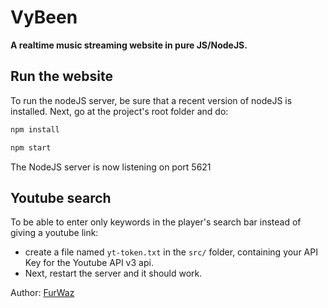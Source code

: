 # VyBeen
**A realtime music streaming website in pure JS/NodeJS.**

## Run the website
To run the nodeJS server, be sure that a recent version of nodeJS is installed.
Next, go at the project's root folder and do:
```bash
npm install
```
```bash
npm start
```
The NodeJS server is now listening on port 5621

## Youtube search
To be able to enter only keywords in the player's search bar instead of giving a youtube link:
- create a file named `yt-token.txt` in the `src/` folder, containing your API Key for the Youtube API v3 api.
- Next, restart the server and it should work.

Author: [FurWaz](https://furwaz.github.io/)